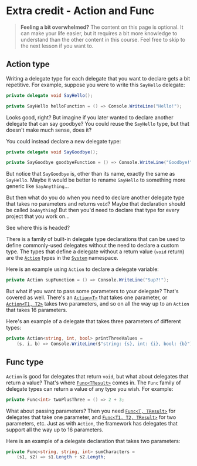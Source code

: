 [//]: # (GENERATED FILE -- DO NOT EDIT)
# Extra credit - Action and Func
> **Feeling a bit overwhelmed?** The content on this page is optional. It can make your life easier, but it requires a bit more knowledge to understand than the other content in this course. Feel free to skip to the next lesson if you want to.

## Action type
Writing a delegate type for each delegate that you want to declare gets a bit repetitive. For example, suppose you were to write this `SayHello` delegate:

```csharp
private delegate void SayHello();

private SayHello helloFunction = () => Console.WriteLine("Hello!");
```
Looks good, right? But imagine if you later wanted to declare another delegate that can say goodbye? You could reuse the `SayHello` type, but that doesn't make much sense, does it?

You could instead declare a new delegate type:

```csharp
private delegate void SayGoodbye();

private SayGoodbye goodbyeFunction = () => Console.WriteLine("Goodbye!");
```
But notice that `SayGoodbye` is, other than its name, exactly the same as `SayHello`. Maybe it would be better to rename `SayHello` to something more generic like `SayAnything`...

But then what do you do when you need to declare another delegate type that takes no parameters and returns `void`? Maybe that declaration should be called `DoAnything`! But then you'd need to declare that type for every project that you work on...

See where this is headed?

There is a family of built-in delegate type declarations that can be used to define commonly-used delegates without the need to declare a custom type. The types that define a delegate without a return value (`void` return) are the [`Action`](https://msdn.microsoft.com/en-us/library/system.action(v=vs.110).aspx) types in the [`System`](https://msdn.microsoft.com/en-us/library/system(v=vs.110).aspx#Anchor_3) namespace.

Here is an example using `Action` to declare a delegate variable:

```csharp
private Action supFunction = () => Console.WriteLine("Sup?!");
```

But what if you want to pass some parameters to your delegate? That's covered as well. There's an [`Action<T>`](https://msdn.microsoft.com/en-us/library/018hxwa8(v=vs.110).aspx) that takes one parameter, or [`Action<T1, T2>`](https://msdn.microsoft.com/en-us/library/bb549311(v=vs.110).aspx) takes two parameters, and so on all the way up to an `Action` that takes 16 parameters.

Here's an example of a delegate that takes three parameters of different types:

```csharp
private Action<string, int, bool> printThreeValues =
    (s, i, b) => Console.WriteLine($"string: {s}, int: {i}, bool: {b}");
```

## Func type
`Action` is good for delegates that return `void`, but what about delegates that return a value? That's where [`Func<TResult>`](https://msdn.microsoft.com/en-us/library/bb534960(v=vs.110).aspx) comes in. The `Func` family of delegate types can return a value of any type you wish. For example:

```csharp
private Func<int> twoPlusThree = () => 2 + 3;
```

What about passing parameters? Then you need [`Func<T, TResult>`](https://msdn.microsoft.com/en-us/library/bb549151(v=vs.110).aspx) for delegates that take one parameter, and [`Func<T1, T2, TResult>`](https://msdn.microsoft.com/en-us/library/bb534647(v=vs.110).aspx) for two parameters, etc. Just as with `Action`, the framework has delegates that support all the way up to 16 parameters.

Here is an example of a delegate declaration that takes two parameters:

```csharp
private Func<string, string, int> sumCharacters = 
    (s1, s2) => s1.Length + s2.Length;
```